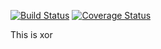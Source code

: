 
[![Build Status](https://travis-ci.org/Mattias-/xor.png?branch=master)](https://travis-ci.org/Mattias-/xor)
[![Coverage Status](https://coveralls.io/repos/Mattias-/xor/badge.png)](https://coveralls.io/r/Mattias-/xor)


This is xor
